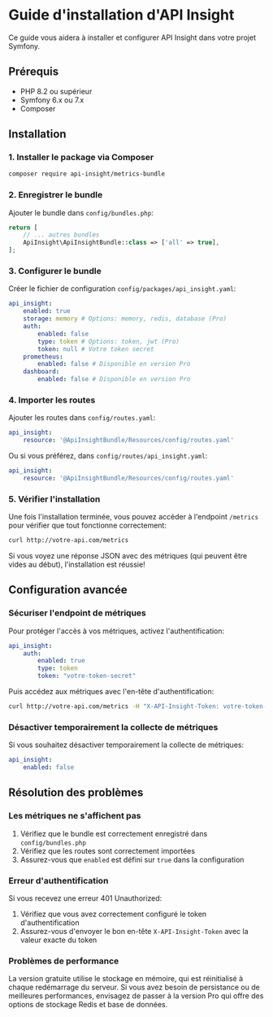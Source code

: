 # Guide d'installation d'API Insight

Ce guide vous aidera à installer et configurer API Insight dans votre projet Symfony.

## Prérequis

- PHP 8.2 ou supérieur
- Symfony 6.x ou 7.x
- Composer

## Installation

### 1. Installer le package via Composer

```bash
composer require api-insight/metrics-bundle
```

### 2. Enregistrer le bundle

Ajouter le bundle dans `config/bundles.php`:

```php
return [
    // ... autres bundles
    ApiInsight\ApiInsightBundle::class => ['all' => true],
];
```

### 3. Configurer le bundle

Créer le fichier de configuration `config/packages/api_insight.yaml`:

```yaml
api_insight:
    enabled: true
    storage: memory # Options: memory, redis, database (Pro)
    auth:
        enabled: false
        type: token # Options: token, jwt (Pro)
        token: null # Votre token secret
    prometheus:
        enabled: false # Disponible en version Pro
    dashboard:
        enabled: false # Disponible en version Pro
```

### 4. Importer les routes

Ajouter les routes dans `config/routes.yaml`:

```yaml
api_insight:
    resource: '@ApiInsightBundle/Resources/config/routes.yaml'
```

Ou si vous préférez, dans `config/routes/api_insight.yaml`:

```yaml
api_insight:
    resource: '@ApiInsightBundle/Resources/config/routes.yaml'
```

### 5. Vérifier l'installation

Une fois l'installation terminée, vous pouvez accéder à l'endpoint `/metrics` pour vérifier que tout fonctionne correctement:

```bash
curl http://votre-api.com/metrics
```

Si vous voyez une réponse JSON avec des métriques (qui peuvent être vides au début), l'installation est réussie!

## Configuration avancée

### Sécuriser l'endpoint de métriques

Pour protéger l'accès à vos métriques, activez l'authentification:

```yaml
api_insight:
    auth:
        enabled: true
        type: token
        token: "votre-token-secret"
```

Puis accédez aux métriques avec l'en-tête d'authentification:

```bash
curl http://votre-api.com/metrics -H "X-API-Insight-Token: votre-token-secret"
```

### Désactiver temporairement la collecte de métriques

Si vous souhaitez désactiver temporairement la collecte de métriques:

```yaml
api_insight:
    enabled: false
```

## Résolution des problèmes

### Les métriques ne s'affichent pas

1. Vérifiez que le bundle est correctement enregistré dans `config/bundles.php`
2. Vérifiez que les routes sont correctement importées
3. Assurez-vous que `enabled` est défini sur `true` dans la configuration

### Erreur d'authentification

Si vous recevez une erreur 401 Unauthorized:

1. Vérifiez que vous avez correctement configuré le token d'authentification
2. Assurez-vous d'envoyer le bon en-tête `X-API-Insight-Token` avec la valeur exacte du token

### Problèmes de performance

La version gratuite utilise le stockage en mémoire, qui est réinitialisé à chaque redémarrage du serveur. Si vous avez besoin de persistance ou de meilleures performances, envisagez de passer à la version Pro qui offre des options de stockage Redis et base de données.